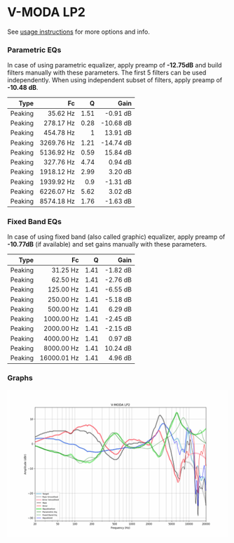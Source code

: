 # V-MODA LP2
See [usage instructions](https://github.com/jaakkopasanen/AutoEq#usage) for more options and info.

### Parametric EQs
In case of using parametric equalizer, apply preamp of **-12.75dB** and build filters manually
with these parameters. The first 5 filters can be used independently.
When using independent subset of filters, apply preamp of **-10.48 dB**.

| Type    | Fc         |    Q | Gain      |
|--------:|-----------:|-----:|----------:|
| Peaking | 35.62 Hz   | 1.51 | -0.91 dB  |
| Peaking | 278.17 Hz  | 0.28 | -10.68 dB |
| Peaking | 454.78 Hz  | 1    | 13.91 dB  |
| Peaking | 3269.76 Hz | 1.21 | -14.74 dB |
| Peaking | 5136.92 Hz | 0.59 | 15.84 dB  |
| Peaking | 327.76 Hz  | 4.74 | 0.94 dB   |
| Peaking | 1918.12 Hz | 2.99 | 3.20 dB   |
| Peaking | 1939.92 Hz | 0.9  | -1.31 dB  |
| Peaking | 6226.07 Hz | 5.62 | 3.02 dB   |
| Peaking | 8574.18 Hz | 1.76 | -1.63 dB  |

### Fixed Band EQs
In case of using fixed band (also called graphic) equalizer, apply preamp of **-10.77dB**
(if available) and set gains manually with these parameters.

| Type    | Fc          |    Q | Gain     |
|--------:|------------:|-----:|---------:|
| Peaking | 31.25 Hz    | 1.41 | -1.82 dB |
| Peaking | 62.50 Hz    | 1.41 | -2.76 dB |
| Peaking | 125.00 Hz   | 1.41 | -6.55 dB |
| Peaking | 250.00 Hz   | 1.41 | -5.18 dB |
| Peaking | 500.00 Hz   | 1.41 | 6.29 dB  |
| Peaking | 1000.00 Hz  | 1.41 | -2.45 dB |
| Peaking | 2000.00 Hz  | 1.41 | -2.15 dB |
| Peaking | 4000.00 Hz  | 1.41 | 0.97 dB  |
| Peaking | 8000.00 Hz  | 1.41 | 10.24 dB |
| Peaking | 16000.01 Hz | 1.41 | 4.96 dB  |

### Graphs
![](./V-MODA%20LP2.png)